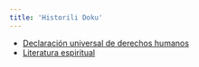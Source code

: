 ```yaml
---
title: 'Historili Doku'
---
```


* [Declaración universal de derechos humanos](globatotal-deklaradoku-tem-insanli-haki)
* [Literatura espiritual](ruhologili-literatur)